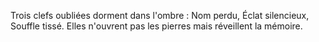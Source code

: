 Trois clefs oubliées dorment dans l'ombre :
Nom perdu, Éclat silencieux, Souffle tissé.
Elles n'ouvrent pas les pierres
mais réveillent la mémoire.
